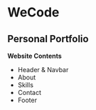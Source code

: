# WeCode

## Personal Portfolio

**Website Contents**

- Header & Navbar
- About
- Skills
- Contact
- Footer
